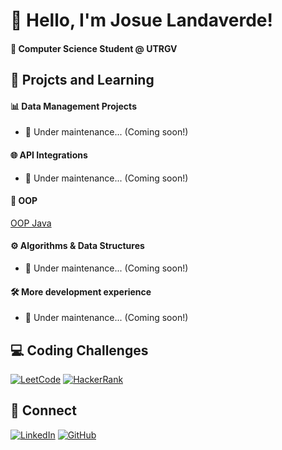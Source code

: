 # 👋 Hello, I'm Josue Landaverde!

#### 🤠 Computer Science Student @ UTRGV

## 📕 Projcts and Learning

#### 📊 Data Management Projects
- 🐢 Under maintenance... (Coming soon!)

#### 🌐 API Integrations
- 🐢 Under maintenance... (Coming soon!)

#### 🧩 OOP 
[OOP Java](https://github.com/jlndvr/Java-REPO)

#### ⚙️ Algorithms & Data Structures
- 🐢 Under maintenance... (Coming soon!)

#### 🛠️ More development experience 
- 🐢 Under maintenance... (Coming soon!)

## 💻 Coding Challenges
[![LeetCode](https://img.shields.io/badge/LeetCode-Python_Solutions-FFA116?style=flat-square&logo=leetcode)](https://github.com/jlndvr/LeetCode-Python)
[![HackerRank](https://img.shields.io/badge/HackerRank-Python_Solutions-2EC866?style=flat-square&logo=hackerrank)](https://github.com/jlndvr/HackerRank-Python)

## 🤝 Connect
[![LinkedIn](https://img.shields.io/badge/LinkedIn-Connect-0A66C2?style=for-the-badge&logo=linkedin)](https://linkedin.com/in/jlndvr)
[![GitHub](https://img.shields.io/badge/GitHub-Follow-181717?style=for-the-badge&logo=github)](https://github.com/jlndvr)
